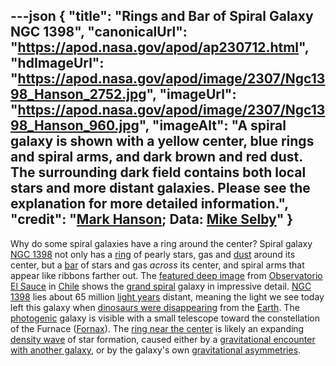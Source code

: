 ---json
{
  "title": "Rings and Bar of Spiral Galaxy NGC 1398",
  "canonicalUrl": "https://apod.nasa.gov/apod/ap230712.html",
  "hdImageUrl": "https://apod.nasa.gov/apod/image/2307/Ngc1398_Hanson_2752.jpg",
  "imageUrl": "https://apod.nasa.gov/apod/image/2307/Ngc1398_Hanson_960.jpg",
  "imageAlt": "A spiral galaxy is shown with a yellow center, blue rings and spiral arms, and dark brown and red dust. The surrounding dark field contains both local stars and more distant galaxies. Please see the explanation for more detailed information.",
  "credit": "[Mark Hanson](https://www.instagram.com/hansonastronomy1); Data: [Mike Selby](https://www.facebook.com/masterdarksastro/)"
}
---

Why do some spiral galaxies have a ring around the center? Spiral galaxy [NGC 1398](https://en.wikipedia.org/wiki/NGC_1398) not only has a [ring](https://apod.nasa.gov/apod/ap170710.html) of pearly stars, gas and [dust](https://apod.nasa.gov/apod/ap030706.html) around its center, but a [bar](https://apod.nasa.gov/apod/ap221016.html) of stars and gas _across_ its center, and spiral arms that appear like ribbons farther out. The [featured deep image](https://www.instagram.com/p/CtCsJ19N5tb/) from [Observatorio El Sauce](https://youtu.be/S4rFdr2Qmjk) in [Chile](https://en.wikipedia.org/wiki/Chile) shows the [grand spiral](https://apod.nasa.gov/apod/ap171226.html) galaxy in impressive detail. [NGC 1398](https://ui.adsabs.harvard.edu/abs/1995ApJ...447..159M/abstract) lies about 65 million [light years](https://spaceplace.nasa.gov/light-year/en/) distant, meaning the light we see today left this galaxy when [dinosaurs were disappearing](https://en.wikipedia.org/wiki/Cretaceous%E2%80%93Paleogene_extinction_event) from the [Earth](https://solarsystem.nasa.gov/planets/earth/overview/). The [photogenic](https://i.etsystatic.com/18172150/r/il/097703/4787375357/il_794xN.4787375357_7476.jpg) galaxy is visible with a small telescope toward the constellation of the Furnace ([Fornax](https://en.wikipedia.org/wiki/Fornax)). The [ring near the center](https://apod.nasa.gov/apod/ap170807.html) is likely an expanding [density wave](https://en.wikipedia.org/wiki/Density_wave_theory) of star formation, caused either by a [gravitational encounter with another galaxy](https://apod.nasa.gov/apod/ap130514.html), or by the galaxy's own [gravitational asymmetries](https://en.wikipedia.org/wiki/Ring_galaxy#Bar_instability).
